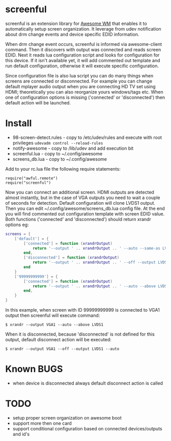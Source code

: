 screenful
=========

screenful is an extension library for [Awesome WM](http://awesome.naquadah.org/) that enables it to automatically setup screen organization. It leverage from udev notification about drm change events and device specific EDID information.

When drm change event occurs, screenful is informed via awesome-client command. Then it discovers with output was connected and reads screen EDID. Next it reads lua configuration script and looks for configuration for this device. If it isn't available yet, it will add commented out template and run default configuration, otherwise it will execute specific configuration.

Since configuration file is also lua script you can do many things when screens are connected or disconnected. For example you can change default mplayer audio output when you are connecting HD TV set using HDMI; theoretically you can also reorganize yours windows/tags etc. When one of configuration options is missing ('connected' or 'disconnected') then default action will be launched.

Install
=======

* 98-screen-detect.rules - copy to /etc/udev/rules and execute with root privileges `udevadm control --reload-rules`
* notify-awesome - copy to /lib/udev and add execution bit
* screenful.lua - copy to ~/.config/awesome
* screens_db.lua - copy to ~/.config/awesome

Add to your rc.lua file the following require statements:
```
require("awful.remote")
require("screenful")
```

Now you can connect an additional screen. HDMI outputs are detected almost instantly, but in the case of VGA outputs you need to wait a couple of seconds for detection. Default configuration will clone LVDS1 output. Then you can edit ~/.config/awesome/screens_db.lua config file. At the end you will find commented out configuration template with screen EDID value. Both functions ('connected' and 'disconnected') should return xrandr options eg:

```lua
screens = {
    ['default'] = {
        ['connected'] = function (xrandrOutput)
            return '--output ' .. xrandrOutput .. ' --auto --same-as LVDS1'
        end,
        ['disconnected'] = function (xrandrOutput)
            return '--output ' .. xrandrOutput .. ' --off --output LVDS1 --auto'
        end
    }
    ['99999999999'] = {
        ['connected'] = function (xrandrOutput)
            return '--output ' .. xrandrOutput .. ' --auto --above LVDS1'
        end,
    }
}
```

In this example, when screen with ID 99999999999 is connected to VGA1 output then screenful will execute command:

```
$ xrandr --output VGA1 --auto --above LVDS1
```

When it is disconnected, because 'disconnected' is not defined for this output, default disconnect action will be executed:

```
$ xrandr --output VGA1 --off --output LVDS1 --auto
```

Known BUGS
=========

* when device is disconnected always default disconnect action is called

TODO
====

* setup proper screen organization on awesome boot
* support more then one card
* support conditional configuration based on connected devices/outputs and id's

